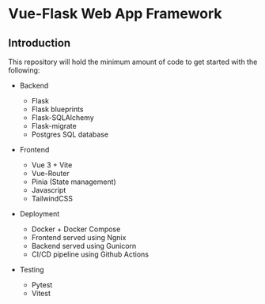 # Vue-Flask Web App Framework
## Introduction
This repository will hold the minimum amount of code to get started with the following:

* Backend

    * Flask
    * Flask blueprints
    * Flask-SQLAlchemy
    * Flask-migrate
    * Postgres SQL database
* Frontend

    * Vue 3 + Vite
    * Vue-Router
    * Pinia (State management)
    * Javascript
    * TailwindCSS
* Deployment

    * Docker + Docker Compose
    * Frontend served using Ngnix
    * Backend served using Gunicorn
    * CI/CD pipeline using Github Actions
* Testing

    * Pytest
    * Vitest